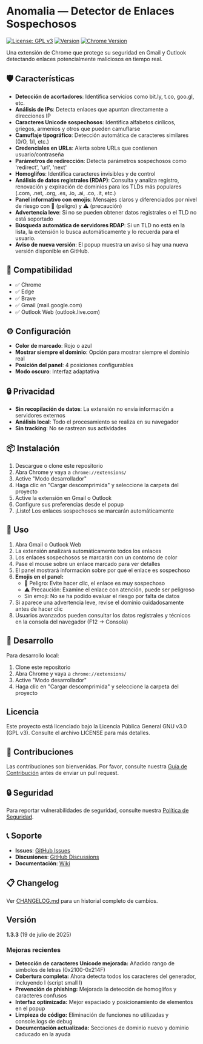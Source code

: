 # Anomalia — Detector de Enlaces Sospechosos

[![License: GPL v3](https://img.shields.io/badge/License-GPLv3-blue.svg)](https://www.gnu.org/licenses/gpl-3.0)
[![Version](https://img.shields.io/badge/version-1.3.3-green.svg)](https://github.com/RaquelQP/anomalia/releases)
[![Chrome Version](https://img.shields.io/badge/Chrome-88+-green?logo=google-chrome)](https://www.google.com/chrome/)

Una extensión de Chrome que protege su seguridad en Gmail y Outlook detectando enlaces potencialmente maliciosos en tiempo real.

## 🛡️ Características

- **Detección de acortadores**: Identifica servicios como bit.ly, t.co, goo.gl, etc.
- **Análisis de IPs**: Detecta enlaces que apuntan directamente a direcciones IP
- **Caracteres Unicode sospechosos**: Identifica alfabetos cirílicos, griegos, armenios y otros que pueden camuflarse
- **Camuflaje tipográfico**: Detección automática de caracteres similares (0/O, 1/l, etc.)
- **Credenciales en URLs**: Alerta sobre URLs que contienen usuario/contraseña
- **Parámetros de redirección**: Detecta parámetros sospechosos como 'redirect', 'url', 'next'
- **Homoglifos**: Identifica caracteres invisibles y de control
- **Análisis de datos registrales (RDAP)**: Consulta y analiza registro, renovación y expiración de dominios para los TLDs más populares (.com, .net, .org, .es, .io, .ai, .co, .it, etc.)
- **Panel informativo con emojis**: Mensajes claros y diferenciados por nivel de riesgo con 🚫 (peligro) y ⚠️ (precaución)
- **Advertencia leve**: Si no se pueden obtener datos registrales o el TLD no está soportado
- **Búsqueda automática de servidores RDAP**: Si un TLD no está en la lista, la extensión lo busca automáticamente y lo recuerda para el usuario.
- **Aviso de nueva versión**: El popup muestra un aviso si hay una nueva versión disponible en GitHub.

## 🎯 Compatibilidad

- ✅ Chrome
- ✅ Edge
- ✅ Brave
- ✅ Gmail (mail.google.com)
- ✅ Outlook Web (outlook.live.com)

## ⚙️ Configuración

- **Color de marcado**: Rojo o azul
- **Mostrar siempre el dominio**: Opción para mostrar siempre el dominio real
- **Posición del panel**: 4 posiciones configurables
- **Modo oscuro**: Interfaz adaptativa

## 🔒 Privacidad

- **Sin recopilación de datos**: La extensión no envía información a servidores externos
- **Análisis local**: Todo el procesamiento se realiza en su navegador
- **Sin tracking**: No se rastrean sus actividades

## 📦 Instalación

1. Descargue o clone este repositorio
2. Abra Chrome y vaya a `chrome://extensions/`
3. Active "Modo desarrollador"
4. Haga clic en "Cargar descomprimida" y seleccione la carpeta del proyecto
5. Active la extensión en Gmail o Outlook
6. Configure sus preferencias desde el popup
7. ¡Listo! Los enlaces sospechosos se marcarán automáticamente

## 🚀 Uso

1. Abra Gmail o Outlook Web
2. La extensión analizará automáticamente todos los enlaces
3. Los enlaces sospechosos se marcarán con un contorno de color
4. Pase el mouse sobre un enlace marcado para ver detalles
5. El panel mostrará información sobre por qué el enlace es sospechoso
6. **Emojis en el panel:**
   - 🚫 Peligro: Evite hacer clic, el enlace es muy sospechoso
   - ⚠️ Precaución: Examine el enlace con atención, puede ser peligroso
   - Sin emoji: No se ha podido evaluar el riesgo por falta de datos
7. Si aparece una advertencia leve, revise el dominio cuidadosamente antes de hacer clic
8. Usuarios avanzados pueden consultar los datos registrales y técnicos en la consola del navegador (F12 → Consola)

## 🔧 Desarrollo

Para desarrollo local:
1. Clone este repositorio
2. Abra Chrome y vaya a `chrome://extensions/`
3. Active "Modo desarrollador"
4. Haga clic en "Cargar descomprimida" y seleccione la carpeta del proyecto

## Licencia

Este proyecto está licenciado bajo la Licencia Pública General GNU v3.0 (GPL v3). Consulte el archivo LICENSE para más detalles.

## 🤝 Contribuciones

Las contribuciones son bienvenidas. Por favor, consulte nuestra [Guía de Contribución](CONTRIBUTING.md) antes de enviar un pull request.

## 🔒 Seguridad

Para reportar vulnerabilidades de seguridad, consulte nuestra [Política de Seguridad](SECURITY.md).

## 📞 Soporte

- **Issues**: [GitHub Issues](https://github.com/RaquelQP/anomalia/issues)
- **Discusiones**: [GitHub Discussions](https://github.com/RaquelQP/anomalia/discussions)
- **Documentación**: [Wiki](https://github.com/RaquelQP/anomalia/wiki)

## 📋 Changelog

Ver [CHANGELOG.md](CHANGELOG.md) para un historial completo de cambios. 

## Versión

**1.3.3** (19 de julio de 2025)

### Mejoras recientes
- **Detección de caracteres Unicode mejorada:** Añadido rango de símbolos de letras (0x2100-0x214F)
- **Cobertura completa:** Ahora detecta todos los caracteres del generador, incluyendo ⅼ (script small l)
- **Prevención de phishing:** Mejorada la detección de homoglifos y caracteres confusos
- **Interfaz optimizada:** Mejor espaciado y posicionamiento de elementos en el popup
- **Limpieza de código:** Eliminación de funciones no utilizadas y console.logs de debug
- **Documentación actualizada:** Secciones de dominio nuevo y dominio caducado en la ayuda 